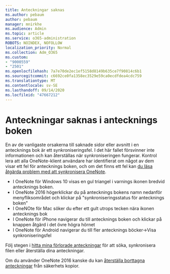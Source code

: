 ```yaml
---
title: Anteckningar saknas
ms.author: pebaum
author: pebaum
manager: mnirkhe
ms.audience: Admin
ms.topic: article
ms.service: o365-administration
ROBOTS: NOINDEX, NOFOLLOW
localization_priority: Normal
ms.collection: Adm_O365
ms.custom:
- "9000559"
- "2501"
ms.openlocfilehash: 7a7e70de2ec1ef5158d8149b635ce7f90814c6b1
ms.sourcegitcommit: c6692ce0fa1358ec3529e59ca0ecdfdea4cdc759
ms.translationtype: MT
ms.contentlocale: sv-SE
ms.lasthandoff: 09/14/2020
ms.locfileid: "47667212"
---
```

# <a name="missing-notes-in-notebook"></a>Anteckningar saknas i antecknings boken

En av de vanligaste orsakerna till saknade sidor eller avsnitt i en antecknings bok är ett synkroniseringsfel. I det här fallet försvinner inte informationen och kan återställas när synkroniseringen fungerar. Kontrol lera att alla OneNote-klient användare har identifierat om något av dem visar ett fel för antecknings boken, och om det finns ett fel kan [du läsa åtgärda problem med att synkronisera OneNote](https://support.office.com/article/299495ef-66d1-448f-90c1-b785a6968d45).

- I OneNote för Windows 10 visas en gul triangel i varnings ikonen bredvid antecknings boken.
- I OneNote 2016 högerklickar du på antecknings bokens namn nedanför menyfliksområdet och klickar på "synkroniseringsstatus för antecknings boken"
- I OneNOte för Mac söker du efter ett gult utrops tecken nära ikonen antecknings bok
- I OneNote för iPhone navigerar du till antecknings boken och klickar på knappen åtgärd i det övre högra hörnet
- I OneNote för Android navigerar du till fler antecknings böcker->Visa synkroniseringsfel

Följ stegen i [hitta mina förlorade anteckningar](https://support.office.com/article/32cb2bd7-afe7-44d2-a711-398a88421287) för att söka, synkronisera filen eller återställa dina anteckningar.

Om du använder OneNote 2016 kanske du kan [återställa borttagna anteckningar](https://support.office.com/article/32ed1036-74fd-4c21-bc28-033a486e6b14) från säkerhets kopior.